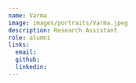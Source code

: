 ```yaml
---
name: Varma
image: images/portraits/Varma.jpeg
description: Research Assistant
role: alumni
links:
  email:
  github:
  linkedin:
---
```

<!-- Personal description goes here -->
